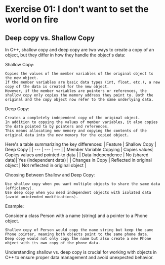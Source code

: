 # Exercise 01: I don't want to set the world on fire

## Deep copy vs. Shallow Copy
In C++, shallow copy and deep copy are two ways to create a copy of an object, but they differ in how they handle the object's data:

Shallow Copy:

    Copies the values of the member variables of the original object to the new object.
    If the member variables are basic data types (int, float, etc.), a new copy of the data is created for the new object.
    However, if the member variables are pointers or references, the shallow copy only copies the memory address they point to. Both the original and the copy object now refer to the same underlying data.

Deep Copy:

    Creates a completely independent copy of the original object.
    In addition to copying the values of member variables, it also copies the data pointed to by pointers and references.
    This means allocating new memory and copying the contents of the original data into the new memory for the copied object.

Here's a table summarizing the key differences:
| Feature | Shallow Copy | Deep Copy |
| --- | --- | --- |
| Member Variable Copying | Copies values| Copies values and pointed-to data |
| Data Independence	| No (shared data)| Yes (independent data) |
| Changes in Copy | Reflected in original object | Not reflected in original object |

Choosing Between Shallow and Deep Copy:

    Use shallow copy when you want multiple objects to share the same data (efficiency).
    Use deep copy when you need independent objects with isolated data (avoid unintended modifications).

Example:

Consider a class Person with a name (string) and a pointer to a Phone object.

    Shallow copy of Person would copy the name string but keep the same Phone pointer, meaning both objects point to the same phone data.
    Deep copy would not only copy the name but also create a new Phone object with its own copy of the phone data.

Understanding shallow vs. deep copy is crucial for working with objects in C++ to ensure proper data management and avoid unexpected behavior.